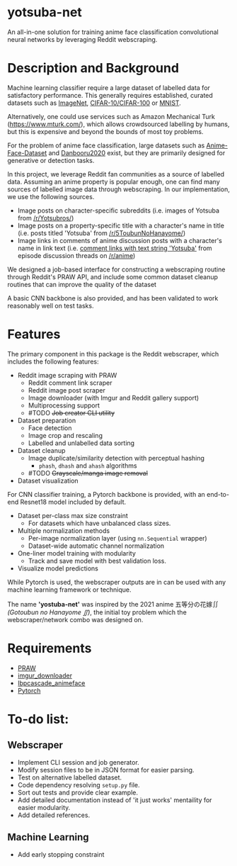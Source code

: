 # yotsuba-net

An all-in-one solution for training anime face classification convolutional neural networks by leveraging Reddit webscraping.

# Description and Background
Machine learning classifier require a large dataset of labelled data for satisfactory performance. This generally requires established, curated datasets such as [ImageNet](https://www.image-net.org/), [CIFAR-10/CIFAR-100](https://www.cs.toronto.edu/~kriz/cifar.html) or [MNIST](http://yann.lecun.com/exdb/mnist/).

Alternatively, one could use services such as Amazon Mechanical Turk (https://www.mturk.com/), which allows crowdsourced labelling by humans, but this is expensive and beyond the bounds of most toy problems.

For the problem of anime face classification, large datasets such as [Anime-Face-Dataset](https://github.com/bchao1/Anime-Face-Dataset) and [Danbooru2020](https://www.gwern.net/Danbooru2020#danbooru2018) exist, but they are primarily designed for generative or detection tasks.

In this project, we leverage Reddit fan communities as a source of labelled data. Assuming an anime property is popular enough, one can find many sources of labelled image data through webscraping. In our implementation, we use the following sources.

- Image posts on character-specific subreddits (i.e. images of Yotsuba from [/r/Yotsubros/](www.reddit.com/r/Yotsubros/))
- Image posts on a property-specific title with a character's name in title (i.e. posts titled 'Yotsuba' from [/r/5ToubunNoHanayome/](https://www.reddit.com/r/5ToubunNoHanayome/))
- Image links in comments of anime discussion posts with a character's name in link text (i.e. [comment links with text string 'Yotsuba'](https://www.reddit.com/r/anime/comments/m80o69/comment/greqvhm/?utm_source=share&utm_medium=web2x&context=3) from episode discussion threads on [/r/anime](www.reddit.com/r/anime))

We designed a job-based interface for constructing a webscraping routine through Reddit's PRAW API, and include some common dataset cleanup routines that can improve the quality of the dataset

A basic CNN backbone is also provided, and has been validated to work reasonably well on test tasks.

# Features
The primary component in this package is the Reddit webscraper, which includes the following features:
- Reddit image scraping with PRAW
    - Reddit comment link scraper
    - Reddit image post scraper
    - Image downloader (with Imgur and Reddit gallery support)
    - Multiprocessing support
    - #TODO ~~Job creator CLI utility~~
- Dataset preparation
    - Face detection
    - Image crop and rescaling
    - Labelled and unlabelled data sorting
- Dataset cleanup
    - Image duplicate/similarity detection with perceptual hashing
        - `phash`, `dhash` and `ahash` algorithms
    - #TODO ~~Grayscale/manga image removal~~
- Dataset visualization

For CNN classifier training, a Pytorch backbone is provided, with an end-to-end Resnet18 model included by default.
- Dataset per-class max size constraint
    - For datasets which have unbalanced class sizes.
- Multiple normalization methods
    - Per-image normalization layer (using `nn.Sequential` wrapper)
    - Dataset-wide automatic channel normalization
- One-liner model training with modularity
    - Track and save model with best validation loss.
- Visualize model predictions

While Pytorch is used, the webscraper outputs are in can be used with any machine learning framework or technique.

The name **'yostuba-net'** was inspired by the 2021 anime 五等分の花嫁∬  *(Gotoubun no Hanayome ∬)*, the initial toy problem which the webscraper/network combo was designed on.

# Requirements
- [PRAW](https://pypi.org/project/praw/)
- [imgur_downloader](https://github.com/jtara1/imgur_downloader)
- [lbpcascade_animeface](https://github.com/nagadomi/lbpcascade_animeface)
- [Pytorch](https://pytorch.org/)

# To-do list:
## Webscraper
- Implement CLI session and job generator.
- Modify session files to be in JSON format for easier parsing.
- Test on alternative labelled dataset.
- Code dependency resolving `setup.py` file.
- Sort out tests and provide clear example.
- Add detailed documentation instead of 'it just works' mentaility for easier modularity.
- Add detailed references.

## Machine Learning
- Add early stopping constraint